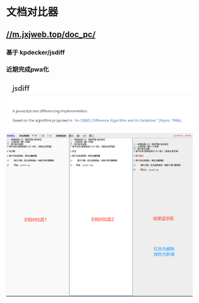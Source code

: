 <!--
 * @Description: 
 * @Author: jinxiaojian
 * @Email: jinxiaojian@youxin.com
 * @Date: 2019-08-14 11:36:40
 * @LastEditTime: 2021-11-20 21:57:37
 * @LastEditors: jinxiaojian
 -->
# 文档对比器

## [//m.jxjweb.top/doc_pc/](//m.jxjweb.top/doc_pc/)

### 基于 kpdecker/jsdiff
### 近期完成pwa化

![示例](./img/2.png)

![示例](./img/1.png)

